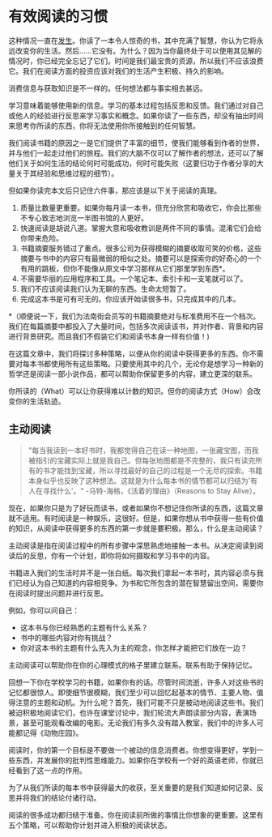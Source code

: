 有效阅读的习惯
===============

这种情况一直在[发生][1]。你读了一本令人惊奇的书，其中充满了智慧，你认为它将永远改变你的生活。然后......它没有。为什么？因为当你最终处于可以使用其见解的情况时，你已经完全忘记了它们。时间是我们最宝贵的资源，所以我们不应该浪费它。我们在阅读方面的投资应该对我们的生活产生积极、持久的影响。

消费信息与获取知识是不一样的。任何想法都与事实相去甚远。

学习意味着能够使用新的信息。学习的基本过程包括反思和反馈。我们通过对自己或他人的经验进行反思来学习事实和概念。如果你读了一些东西，却没有抽出时间来思考你所读的东西，你将无法使用你所接触到的任何智慧。

我们阅读书籍的原因之一是它们提供了丰富的细节，使我们能够看到作者的世界，并与他们一起走过他们的旅程。我们的大脑不仅可以了解作者的想法，还可以了解他们关于如何生活的结论何时可能成功，何时可能失败（这要归功于作者分享的大量关于其经验和思维过程的细节）。

但如果你读完本文后只记住六件事，那应该是以下关于阅读的真理。

1. 质量比数量更重要。如果你每月读一本书，但充分欣赏和吸收它，你会比那些不专心致志地浏览一半图书馆的人更好。
2. 快速阅读是胡说八道。掌握大意和吸收教训是两件不同的事情。混淆它们会给你带来危险。
3. 书籍摘要服务错过了重点。很多公司为获得模糊的摘要收取可笑的价格，这些摘要与书中的内容只有最微弱的相似之处。摘要可以是探索你的好奇心的一个有用的跳板，但你不能像从原文中学习那样从它们那里学到东西*。
4. 不需要华丽的应用程序和工具。一个笔记本、索引卡和一支笔就可以了。
5. 我们不应该阅读我们认为无聊的东西。生命太短暂了。
6. 完成这本书是可有可无的。你应该开始读很多书，只完成其中的几本。

*（顺便说一下，我们为法南街会员写的书籍摘要绝对与标准费用不在一个档次。我们在每篇摘要中都投入了大量时间，包括多次阅读该书，并对作者、背景和内容进行背景研究。而且我们不假装它们和阅读书本身一样有价值！)

在这篇文章中，我们将探讨多种策略，以便从你的阅读中获得更多的东西。你不需要对每本书都使用所有这些策略。只要使用其中的几个，无论你是想学习一种新的哲学还是阅读一部小说作品，都可以帮助你保留更多的内容，建立更深的联系。

你所读的（What）可以让你获得难以计数的知识。但你的阅读方式（How）会改变你的生活轨迹。

## 主动阅读

> "每当我读到一本好书时，我都觉得自己在读一种地图，一张藏宝图，而我被指引的宝藏实际上就是我自己。但每张地图都是不完整的，我只有读完所有的书才能找到宝藏，所以寻找最好的自己的过程是一个无尽的探索。书籍本身似乎也反映了这种想法。这就是为什么每本书的情节都可以归结为'有人在寻找什么'。" -马特-海格，《活着的理由》（Reasons to Stay Alive）。

现在，如果你只是为了好玩而读书，或者如果你不想记住你所读的东西，这篇文章就不适用。有时阅读是一种娱乐，这很好。但是，如果你想从书中获得一些有价值的知识，从阅读中获得更多的东西的第一步就是要积极。那么，什么是主动阅读？

主动阅读是指在阅读过程中的所有步骤中深思熟虑地接触一本书。从决定阅读到阅读后的反思，你有一个计划，即你将如何摄取和学习书中的内容。

书籍进入我们的生活时并不是一张白纸。每次我们拿起一本书时，其内容必须与我们已经认为自己知道的内容相竞争。为书和它所包含的潜在智慧留出空间，需要你在阅读时提出问题并进行反思。

例如，你可以问自己：

- 这本书与你已经熟悉的主题有什么关系？
- 书中的哪些内容对你有挑战？
- 你对这本书的主题有什么先入为主的观念，你怎样才能把它们放在一边？

主动阅读可以帮助你在你的心理模式的格子里建立联系。联系有助于保持记忆。

回想一下你在学校学习的书籍，如果你有的话。尽管时间流逝，许多人对这些书的记忆都很惊人。即使细节很模糊，我们至少可以回忆起基本的情节、主要人物、值得注意的主题和动机。为什么呢？首先，我们可能不只是被动地阅读这些书。我们被迫积极地阅读它们，也许在课堂讨论中，我们轮流大声朗读部分内容，表演场景，甚至可能观看改编的电影。无论我们有多久没有踏入教室，我们中的许多人可能都记得《动物庄园》。

阅读时，你的第一个目标是不要做一个被动的信息消费者。你想变得更好，学到一些东西，并发展你的批判性思维能力。如果你在学校有一个好的英语老师，你就已经看到了这一点的作用。

为了从我们所读的每本书中获得最大的收获，至关重要的是我们知道如何记录、反思并将我们的结论付诸行动。

阅读的很多成功都归结于准备。你在阅读前所做的事情比你想象的更重要。这里有五个策略，可以帮助你计划并进入积极的阅读状态。




[1]: https://fs.blog/2021/08/remember-books/	"How to Remember What You Read"
